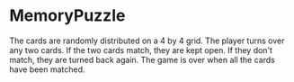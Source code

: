 # MemoryPuzzle
The cards are randomly distributed on a 4 by 4 grid.
The player turns over any two cards.
If the two cards match, they are kept open.
If they don't match, they are turned back again.
The game is over when all the cards have been matched.
